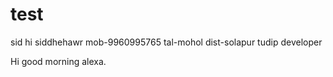 # test
sid
hi siddhehawr
mob-9960995765
tal-mohol
dist-solapur
tudip developer

Hi good morning alexa.
